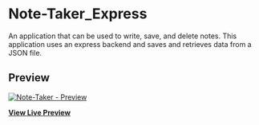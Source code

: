 # Note-Taker_Express

An application that can be used to write, save, and delete notes.
This application uses an express backend and saves and retrieves data from a JSON file.

## Preview

[![Note-Taker - Preview](https://res.cloudinary.com/ygiah/image/upload/v1576112211/bootcamp/express_note-taker.png)](https://note-taker-express.herokuapp.com/)

**[View Live Preview](https://note-taker-express.herokuapp.com/)**
